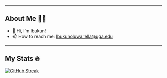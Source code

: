 
-------------------------------------------------
## About Me 🙆‍♀️
- 👋 Hi, I’m Ibukun!
- 📫 How to reach me: Ibukunoluwa.tella@uga.edu


------------------------------------------------
## My Stats 🔥
[![GitHub Streak](https://streak-stats.demolab.com/?user=IbukunT&theme=midnight-purple)](https://git.io/streak-stats)

<!---
IbukunT/IbukunT is a ✨ special ✨ repository because its `README.md` (this file) appears on your GitHub profile.
You can click the Preview link to take a look at your changes.
--->
